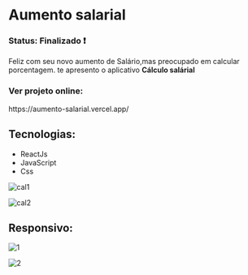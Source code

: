 <h1> Aumento salarial </h1>

<h3> Status: Finalizado ❗ </h3>

<p> Feliz com seu novo aumento de Salário,mas preocupado em calcular porcentagem. te apresento o aplicativo <strong> Cálculo salárial </strong> </p>

<h3> Ver projeto online: </h3> https://aumento-salarial.vercel.app/

<h2> Tecnologias: </h2>

+ ReactJs
+ JavaScript
+ Css

![cal1](https://user-images.githubusercontent.com/66790414/132770548-5aff8ed9-b1f6-48e3-ae76-de38fd5d9c3d.PNG)

![cal2](https://user-images.githubusercontent.com/66790414/132770639-4a4134a2-1ea9-4eb6-9373-1447b1221b0d.PNG)

<h2> Responsivo: </h2>

![1](https://user-images.githubusercontent.com/66790414/133130093-b25c419a-9fe1-4eaf-bb0b-85d4b5ce7094.PNG)

![2](https://user-images.githubusercontent.com/66790414/133130125-cf2d9e04-3360-4f71-a59b-88da62d42990.PNG)

